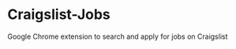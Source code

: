 Craigslist-Jobs
===============

Google Chrome extension to search and apply for jobs on Craigslist
